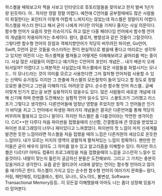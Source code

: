 하스켈을 배워보고자 책을 사보고 인터넷으로 튜토리얼들을 찾아보고 한지 벌써 1년가량 된듯하다. 아.. 하지만 정말 정말 어렵다. 예전에 C언어를 공부할때에도 많은 사람들이 좌절한다는 포인터가 이렇게 어렵게 느껴지지는 않았는데 하스켈은 정말이지 어렵다.
하스켈을 마스터 한다고 해서 굳이 나에게 커다란 이익을 가져다 줄지는 사실 의문이다.
함수형 언어가 요즘의 핫한 이슈이기도 하고 많은 다중 패러다임 언어에서 함수형 언어의 개념들이 차용되어가는 추세이다. 람다, 클로저, 병렬성과 같은 것들이 그럴것이다.
그렇다면 함수형 언어의 장점과 객체지향언어가 적당히 버무려진 파이썬, Go언어, Swift, D언어 같은 것들을 마스터하는 편이 현실적으로 봤을때 좋다고 머리로는 생각하고 있지만 여전히 나는 하스켈책을 펼쳐들고 어떻게든 이해해보려고 골머리를 썩는 중이다.
사실 많은 사람들이 어렵다고 얘기하는 C언어의 포인터 개념은... 내가 배운지 오래되서일까? 어렵다고 느껴본적은 사실없는데 하스켈에서 많은 사람들을 좌절시키는 모나드.. 이 모나드라는 것이 의미를 모르고 사용한다면 그저 절차형 언어처럼 사용할 수 있는 신택틱 슈거정도 이지만 그 한줄에 하스켈의 모든철학이 들어 있다고 할 정도로 정말 오묘한 물건이고 그만큼 이해하기도 어려운것 같다. 순수한 함수형 언어 하스켈.. 글쎄 이렇게 인기가 없는걸 보면 실용적이지 않을수도 있다. 많은 사람들이 새로운  개념에 대해 신기해 하며 한번쯤 도전해보는 실험적 언어 일수도 있다. 스몰토크가 그러했고 리스프가 그렇다고 생각한다. 다른언어들에 엄청난 영향을 주었지만 정작 그 언어들은 인기가 바닥을 치고 그 언어에서 파생된 여러가지 개념들은 결국은 다른언어를 통해 적당히 버무려져 활용되고 있으니 말이다.
하지만 하스켈은 좀 다를것이라는 막연한 생각이든다. C/C++만 다루다 처음 파이썬을 접했을때의 신선함, 간결함등에 큰 영감을 받았었고 파이썬 프로그래밍이 너무나 재미있다고 느껴졌었다. 파이썬의 첫 느낌이 마치 신세계를 발견한 듯한 느낌이라면 하스켈을 처음 접했을 때의 느낌은 다른차원의 세상으로 온듯한 느낌이다. 내가 모르는 미지의 영역이 광활하게 펼쳐져있는 느낌이 정확하다. 왠만한 언어들은 굳이 배우지 않아도 그 의미를 알수 있고 알고리즘을 이해할수 있다.
하지만 하스켈은 다르다!! 아마도 컴퓨터 프로그래밍을 처음 접했을때의 느낌을 고스란히 느낄수 있을것이다. 내말이 맞는지 틀린지 궁금하신 분들은 도전해보라. 그리고 그 가치는 충분히 있을거라고 생각한다. 요즘 같은 멀티코어 시대에 걸맞는 언어는 함수형 언어라고 많이들 얘기하곤 한다.
하스켈이 가지고 있는 순수한 함수형 언어의 여러가지 문화들~ 람다, 커링, 패턴매칭, 타입클래스, 펑터, 모나드, 모노이드, 불변성, Software Transactional Memory등등.. 이 모든걸 이해했을때 아마도 나는 좀더 성장해 있을거라 믿어본다.